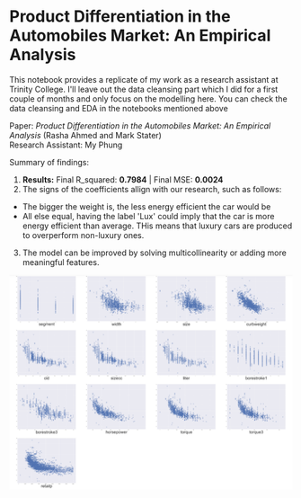 # Product Differentiation in the Automobiles Market: An Empirical Analysis

This notebook provides a replicate of my work as a research assistant at Trinity College. I'll leave out the data cleansing part which I did for a first couple of months and only focus on the modelling here. 
You can check the data cleansing and EDA in the notebooks mentioned above

Paper: *Product Differentiation in the Automobiles Market: An Empirical Analysis* (Rasha Ahmed and Mark Stater) <br>
Research Assistant: My Phung

Summary of findings:

1. **Results:** Final R_squared: **0.7984** | Final MSE: **0.0024**
2. The signs of the coefficients allign with our research, such as follows:
 - The bigger the weight is, the less energy efficient the car would be
 - All else equal, having the label 'Lux' could imply that the car is more energy efficient than average. THis means that luxury cars are produced to overperform non-luxury ones.
3. The model can be improved by solving multicollinearity or adding more meaningful features.

<center><img src="https://github.com/Emmyphung/emmyphung.github.io/blob/master/images/Car_model_corrplot.png"/></center>
